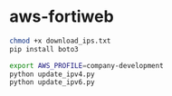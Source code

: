 # aws-fortiweb

```bash
chmod +x download_ips.txt
pip install boto3

export AWS_PROFILE=company-development
python update_ipv4.py
python update_ipv6.py
```
